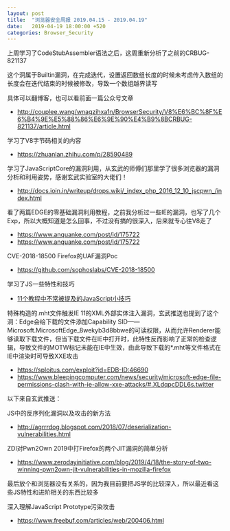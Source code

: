 ```yaml
---
layout: post
title:  "浏览器安全周报 2019.04.15 - 2019.04.19"
date:   2019-04-19 18:00:00 +520
categories: Browser_Security
---
```


上周学习了CodeStubAssembler语法之后，这周重新分析了之前的CRBUG-821137

这个洞属于Builtin漏洞，在完成迭代，设置返回数组长度的时候未考虑传入数组的长度会在迭代结束的时候被修改，导致一个数组越界读写

具体可以翻博客，也可以看前面一篇公众号文章
- http://couplee.wang/wnagzihxa1n/BrowserSecurity/V8%E6%BC%8F%E6%B4%9E%E5%88%86%E6%9E%90%E4%B9%8BCRBUG-821137/article.html

学习了V8字节码相关的内容
- https://zhuanlan.zhihu.com/p/28590489

学习了JavaScriptCore的漏洞利用，从玄武的师傅们那里学了很多浏览器的漏洞分析和利用姿势，感谢玄武实验室的大佬们！
- http://docs.ioin.in/writeup/drops.wiki/_index_php_2016_12_10_jscpwn_/index.html

看了两篇EDGE的零基础漏洞利用教程，之前我分析过一些IE的漏洞，也写了几个Exp，所以大概知道是怎么回事，不过没有搞的很深入，后来就专心往V8走了
- https://www.anquanke.com/post/id/175722
- https://www.anquanke.com/post/id/175722

CVE-2018-18500 Firefox的UAF漏洞Poc
- https://github.com/sophoslabs/CVE-2018-18500

学习了JS一些特性和技巧
- [11个教程中不常被提及的JavaScript小技巧](https://segmentfault.com/a/1190000018897633)

特殊构造的.mht文件触发IE 11的XML外部实体注入漏洞，玄武推送也提到了这个洞：Edge会给下载的文件添加Capability SID——Microsoft.MicrosoftEdge_8wekyb3d8bbwe的可读权限，从而允许Renderer能够读取下载文件，但当下载文件在IE中打开时，此特性反而影响了正常的检查逻辑，导致文件的MOTW标记未能在IE中生效，由此导致下载的*.mht等文件格式在IE中渲染时可导致XXE攻击
- https://sploitus.com/exploit?id=EDB-ID:46690
- https://www.bleepingcomputer.com/news/security/microsoft-edge-file-permissions-clash-with-ie-allow-xxe-attacks/#.XLdqpcDDL6s.twitter

以下来自玄武推送：

JS中的反序列化漏洞以及攻击的新方法
- http://agrrrdog.blogspot.com/2018/07/deserialization-vulnerabilities.html

ZDI对Pwn2Own 2019中打Firefox的两个JIT漏洞的简单分析
- https://www.zerodayinitiative.com/blog/2019/4/18/the-story-of-two-winning-pwn2own-jit-vulnerabilities-in-mozilla-firefox

最后放个和浏览器没有关系的，因为我目前要把JS学的比较深入，所以最近看这些JS特性和进阶相关的东西比较多

深入理解JavaScript Prototype污染攻击
- https://www.freebuf.com/articles/web/200406.html